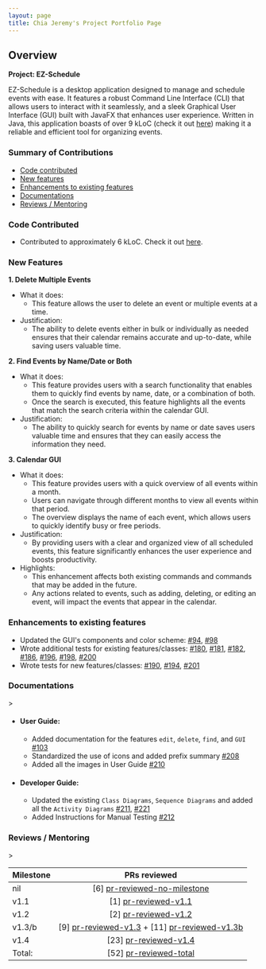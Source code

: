```yaml
---
layout: page
title: Chia Jeremy's Project Portfolio Page
---
```


## Overview

**Project: EZ-Schedule**

EZ-Schedule is a desktop application designed to manage and schedule events with ease.
It features a robust Command Line Interface (CLI) that allows users to interact with it seamlessly,
and a sleek Graphical User Interface (GUI) built with JavaFX that enhances user experience.
Written in Java, this application boasts of over 9 kLoC
(check it out [here](https://nus-cs2103-ay2223s2.github.io/tp-dashboard/?search=w17-3&breakdown=true))
making it a reliable and efficient tool for organizing events.

<h3 id="summary-of-contributions">Summary of Contributions</h3>

* [Code contributed](#code-contributed)
* [New features](#new-features)
* [Enhancements to existing features](#enhancements-to-existing-features)
* [Documentations](#documentations)
* [Reviews / Mentoring](#reviews-mentoring)

<h3 id="code-contributed">Code Contributed</h3>

* Contributed to approximately 6 kLoC. Check it
  out [here](https://nus-cs2103-ay2223s2.github.io/tp-dashboard/?search=jrmckh&breakdown=true).

<h3 id="new-features">New Features</h3>
  
**1. Delete Multiple Events**  
- What it does:
    - This feature allows the user to delete an event or multiple events at a time.
- Justification:
    - The ability to delete events either in bulk or individually as needed ensures that their calendar remains accurate
      and up-to-date, while saving users valuable time.

**2. Find Events by Name/Date or Both**
- What it does:
    - This feature provides users with a search functionality that enables them to quickly find events by name, date, or
      a combination of both.
    - Once the search is executed, this feature highlights all the events that match the search criteria within the
      calendar GUI.
- Justification:
    - The ability to quickly search for events by name or date saves users valuable time and ensures that they can
      easily access the information they need.

**3. Calendar GUI**
- What it does:
    - This feature provides users with a quick overview of all events within a month.
    - Users can navigate through different months to view all events within that period.
    - The overview displays the name of each event, which allows users to quickly identify busy or free periods.
- Justification:
    - By providing users with a clear and organized view of all scheduled events, this feature significantly enhances
      the user experience and boosts productivity.
- Highlights:
    - This enhancement affects both existing commands and commands that may be added in the future.
    - Any actions related to events, such as adding, deleting, or editing an event, will impact the events that appear
      in the calendar.

<h3 id="enhancements-to-existing-features">Enhancements to existing features</h3>

- Updated the GUI's components and color scheme:
  [#94](https://github.com/AY2223S2-CS2103-W17-3/tp/pull/94),
  [#98](https://github.com/AY2223S2-CS2103-W17-3/tp/pull/98)
- Wrote additional tests for existing features/classes:
  [#180](https://github.com/AY2223S2-CS2103-W17-3/tp/pull/180),
  [#181](https://github.com/AY2223S2-CS2103-W17-3/tp/pull/181),
  [#182](https://github.com/AY2223S2-CS2103-W17-3/tp/pull/182),
  [#186](https://github.com/AY2223S2-CS2103-W17-3/tp/pull/186),
  [#196](https://github.com/AY2223S2-CS2103-W17-3/tp/pull/196),
  [#198](https://github.com/AY2223S2-CS2103-W17-3/tp/pull/198),
  [#200](https://github.com/AY2223S2-CS2103-W17-3/tp/pull/200)
- Wrote tests for new features/classes:
  [#190](https://github.com/AY2223S2-CS2103-W17-3/tp/pull/190),
  [#194](https://github.com/AY2223S2-CS2103-W17-3/tp/pull/194),
  [#201](https://github.com/AY2223S2-CS2103-W17-3/tp/pull/201)

<h3 id="documentations">Documentations</h3>>

- #### User Guide:
    - Added documentation for the features `edit`, `delete`, `find`, and `GUI`
      [#103](https://github.com/AY2223S2-CS2103-W17-3/tp/pull/103)
    - Standardized the use of icons and added prefix summary
      [#208](https://github.com/AY2223S2-CS2103-W17-3/tp/pull/208/files)
    - Added all the images in User Guide
      [#210](https://github.com/AY2223S2-CS2103-W17-3/tp/pull/210)
- #### Developer Guide:
    - Updated the existing `Class Diagrams`, `Sequence Diagrams` and added all the `Activity Diagrams` 
      [#211](https://github.com/AY2223S2-CS2103-W17-3/tp/pull/211),
      [#221](https://github.com/AY2223S2-CS2103-W17-3/tp/pull/221)
    - Added Instructions for Manual Testing
      [#212](https://github.com/AY2223S2-CS2103-W17-3/tp/pull/212)

<h3 id="reviews-mentoring">Reviews / Mentoring</h3>>

[pr-reviewed-no-milestone]: https://github.com/AY2223S2-CS2103-W17-3/tp/pulls?q=is%3Apr+is%3Aclosed+reviewed-by%3Ajrmckh+no%3Amilestone
[pr-reviewed-v1.1]: https://github.com/AY2223S2-CS2103-W17-3/tp/pulls?q=is%3Apr+is%3Aclosed+reviewed-by%3Ajrmckh+milestone%3Av1.1
[pr-reviewed-v1.2]: https://github.com/AY2223S2-CS2103-W17-3/tp/pulls?q=is%3Apr+is%3Aclosed+reviewed-by%3Ajrmckh+milestone%3Av1.2
[pr-reviewed-v1.3]: https://github.com/AY2223S2-CS2103-W17-3/tp/pulls?q=is%3Apr+is%3Aclosed+reviewed-by%3Ajrmckh+milestone%3Av1.3
[pr-reviewed-v1.3b]: https://github.com/AY2223S2-CS2103-W17-3/tp/pulls?q=is%3Apr+is%3Aclosed+reviewed-by%3Ajrmckh+milestone%3Av1.3b+
[pr-reviewed-v1.4]: https://github.com/AY2223S2-CS2103-W17-3/tp/pulls?q=is%3Apr+is%3Aclosed+reviewed-by%3Ajrmckh+milestone%3Av1.4
[pr-reviewed-total]: https://github.com/AY2223S2-CS2103-W17-3/tp/pulls?q=is%3Apr+is%3Aclosed+reviewed-by%3Ajrmckh

| Milestone |                   PRs reviewed                    |
|-----------|:-------------------------------------------------:|
| nil       |          [6] [pr-reviewed-no-milestone]           |
| v1.1      |              [1] [pr-reviewed-v1.1]               |
| v1.2      |              [2] [pr-reviewed-v1.2]               |
| v1.3/b    | [9] [pr-reviewed-v1.3] + [11] [pr-reviewed-v1.3b] |                                                                               
| v1.4      |              [23] [pr-reviewed-v1.4]              |                                                                             
| Total:    |             [52] [pr-reviewed-total]              |
